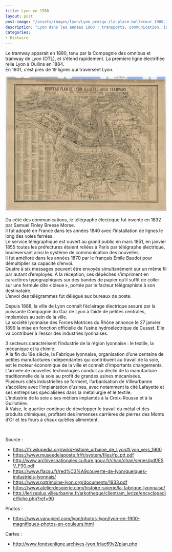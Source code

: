 ```yaml
---
title: Lyon en 1900  
layout: post  
post-image: "/assets/images/lyon/Lyon_presqu-ile-place-bellecour_1900.jpg"  
description: "Lyon dans les années 1900 : transports, communication, industries, description plus détaillée de la vie à cette époque."
categories:   
- Histoire
---
```


Le tramway apparait en 1880, tenu par la Compagnie des omnibus et tramway de Lyon (OTL), et s’étend rapidement. La première ligne électrifiée relie Lyon à Oullins en 1884.  
En 1901, c’est près de 19 lignes qui traversent Lyon.

<a data-fslightbox="plan-lyon-tramways-1880" 
    href="/assets/images/cartes/1880-Plan_Lyon_Tramways_2000.jpg" 
    data-alt="Plan de Lyon avec Tramways en 1880">
        <img src="/assets/images/cartes/1880-Plan_Lyon_Tramways_600.jpg" 
            alt="Plan de Lyon avec Tramways en 1880">
</a>

Du côté des communications, le télégraphe électrique fut inventé en 1832 par Samuel Finley Breese Morse.  
Il fut adopté en France dans les années 1840 avec l’installation de lignes le long des voies ferrées.  
Le service télégraphique est ouvert au grand public en mars 1851, en janvier 1855 toutes les préfectures étaient reliées à Paris par télégraphe électrique, bouleversant ainsi le système de communication des nouvelles.  
Il fut amélioré dans les années 1870 par le français Émile Baudot pour démultiplier sa capacité d’envoi.  
Quatre à six messages peuvent être envoyés simultanément sur un même fil par autant d’employés. À la réception, ces dépêches s’impriment en caractères typographiques sur des bandes de papier qu’il suffit de coller sur une formule dite « bleue », portée par le facteur télégraphiste à son destinataire.  
L’envoi des télégrammes fut délégué aux bureaux de poste.  
  
Depuis 1888, la ville de Lyon connaît l’éclairage électrique assuré par la puissante Compagnie du Gaz de Lyon à l’aide de petites centrales, implantées au sein de la ville.   
La société lyonnaise des Forces Motrices du Rhône annonce le 27 janvier 1899 la mise en fonction officielle de l’usine hydroélectrique de Cusset. Elle va contribuer à l’essor des industries lyonnaises.  
  
3 secteurs caractérisent l’industrie de la région lyonnaise : le textile, la mécanique et la chimie.  
À la fin du 19e siècle, la Fabrique lyonnaise, organisation d’une centaine de petites manufactures indépendantes qui contribuent au travail de la soie, est le moteur économique de la ville et connaît d’importants changements. L’arrivée de nouvelles technologies conduit au déclin de la manufacture traditionnelle de la soie au profit de grandes usines mécanisées.  
Plusieurs cités industrielles se forment, l’urbanisation de Villeurbanne s’accélère avec l’implantation d’usines, avec notamment la cité Lafayette et ses entreprises spécialisées dans la métallurgie et le textile.  
L’industrie de la soie a ses métiers implantés à la Croix-Rousse et à la Guillotière.  
À Vaise, le quartier continue de développer le travail du métal et des produits chimiques, profitant des immenses carrières de pierres des Monts d’Or et les fours à chaux qu’elles alimentent.  
  
&nbsp;

Source :  
- <https://fr.wikipedia.org/wiki/Histoire_urbaine_de_Lyon#Lyon_vers_1900>  
- <https://www.museedelaposte.fr/fr/system/files/fp_ptt.pdf>  
- <http://www.archivesnationales.culture.gouv.fr/chan/chan/series/pdf/ESV_F90.pdf>    
- <https://www.flacsu.fr/red%C3%A9couverte-de-lyon/quelques-industriels-lyonnais/>    
- <https://www.patrimoine-lyon.org/documents/1933.pdf>    
- <https://www.atelierdesoierie.com/histoire-soierie/la-fabrique-lyonnaise/>    
- <http://lerizeplus.villeurbanne.fr/arkotheque/client/am_lerize/encyclopedie/fiche.php?ref=90>    
  
Photos :  
- <https://www.vanupied.com/lyon/photos-lyon/lyon-en-1900-magnifiques-photos-en-couleurs.html>    
   
Cartes :  
- <http://www.fondsenligne.archives-lyon.fr/ac69v2/plan.php>    
